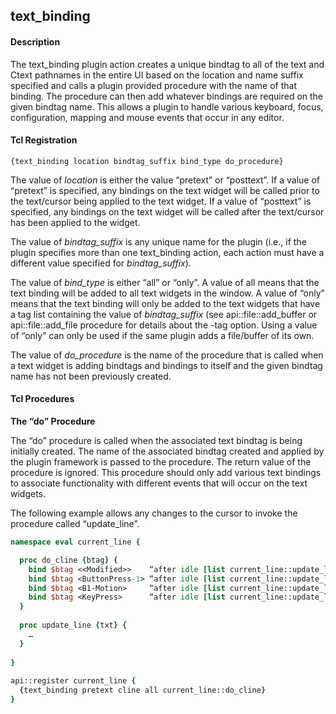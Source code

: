 ## text\_binding

#### Description

The text\_binding plugin action creates a unique bindtag to all of the text and Ctext pathnames in the entire UI based on the location and name suffix specified and calls a plugin provided procedure with the name of that binding.  The procedure can then add whatever bindings are required on the given bindtag name.  This allows a plugin to handle various keyboard, focus, configuration, mapping and mouse events that occur in any editor.

#### Tcl Registration

`{text_binding location bindtag_suffix bind_type do_procedure}`

The value of _location_ is either the value “pretext” or “posttext”.  If a value of “pretext” is specified, any bindings on the text widget will be called prior to the text/cursor being applied to the text widget.  If a value of “posttext” is specified, any bindings on the text widget will be called after the text/cursor has been applied to the widget.

The value of _bindtag\_suffix_ is any unique name for the plugin (i.e., if the plugin specifies more than one text\_binding action, each action must have a different value specified for _bindtag\_suffix_).

The value of _bind\_type_ is either “all” or “only”.  A value of all means that the text binding will be added to all text widgets in the window.  A value of “only” means that the text binding will only be added to the text widgets that have a tag list containing the value of _bindtag\_suffix_ (see api\::file\::add\_buffer or api\::file\::add\_file procedure for details about the -tag option.  Using a value of “only” can only be used if the same plugin adds a file/buffer of its own.

The value of _do\_procedure_ is the name of the procedure that is called when a text widget is adding bindtags and bindings to itself and the given bindtag name has not been previously created.

#### Tcl Procedures

**The “do” Procedure**

The “do” procedure is called when the associated text bindtag is being initially created.  The name of the associated bindtag created and applied by the plugin framework is passed to the procedure.  The return value of the procedure is ignored.  This procedure should only add various text bindings to associate functionality with different events that will occur on the text widgets.

The following example allows any changes to the cursor to invoke the procedure called “update\_line”.

```Tcl
namespace eval current_line {

  proc do_cline {btag} {
    bind $btag <<Modified>>    “after idle [list current_line::update_line %W]”
    bind $btag <ButtonPress-1> “after idle [list current_line::update_line %W]”
    bind $btag <B1-Motion>     “after idle [list current_line::update_line %W]”
    bind $btag <KeyPress>      “after idle [list current_line::update_line %W]”
  }
  
  proc update_line {txt} {
    …
  }
  
}
	
api::register current_line {
  {text_binding pretext cline all current_line::do_cline}
}
```